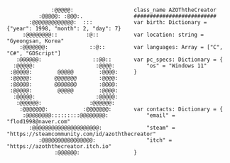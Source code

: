 <!-- ## Hi there 👋 -->
```gdscript

              :@@@@@:                   class_name AZOThtheCreator
          :@@@@@: :@@@:.                ##########################
       :@@@@@@@@@@@@@:  :::             var birth: Dictionary = {"year": 1998, "month": 2, "day": 7}
     :@@@@@@@@::         :@::           var location: string = "Gyeongsan, Korea"
    :@@@@@@@:             ::@::         var languages: Array = ["C", "C#", "GDScript"]
   :@@@@@@:                ::@@::       var pc_specs: Dictionary = {
  :@@@@@:                   :@@@@:          "os" = "Windows 11"
 :@@@@@:        @@@@@        :@@@@:     }
 :@@@@@:       @@@@@@@       :@@@@:     
 :@@@@@:       @@@@@@@       :@@@@:     
 :@@@@@:        @@@@@        :@@@@:     
  :@@@@@:                   :@@@@@:     
   :@@@@@@:               :@@@@@@:      
    :@@@@@@@:           :@@@@@@@:       var contacts: Dictionary = {
     :@@@@@@@@:::::::::@@@@@@@@:            "email" = "flod1998@naver.com"
       :@@@@@@@@@@@@@@@@@@@@@:              "steam" = "https://steamcommunity.com/id/azoththecreator"
          :@@@@@@@@@@@@@@@@:                "itch" = "https://azoththecreator.itch.io"
               :@@@@@@:                 }

```
<!--
**azoththecreator/azoththecreator** is a ✨ _special_ ✨ repository because its `README.md` (this file) appears on your GitHub profile.

Here are some ideas to get you started:

- 🔭 I’m currently working on ...
- 🌱 I’m currently learning ...
- 👯 I’m looking to collaborate on ...
- 🤔 I’m looking for help with ...
- 💬 Ask me about ...
- 📫 How to reach me: ...
- 😄 Pronouns: ...
- ⚡ Fun fact: ...
-->
